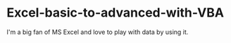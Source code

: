 # Excel-basic-to-advanced-with-VBA
I'm a big fan of MS Excel and love to play with data by using it.
